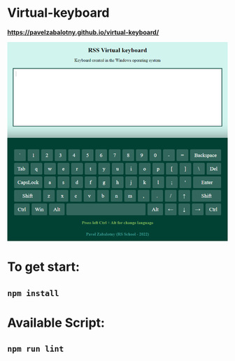 # Virtual-keyboard

**<https://pavelzabalotny.github.io/virtual-keyboard/>**

![Virtual-keyboard](./screenshot.png)

# To get start:

## `npm install`

# Available Script:

## `npm run lint`
